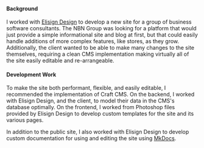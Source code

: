#### Background

I worked with [Elisign Design](http://elisigndesign.com/) to develop a new site for a group of business software consultants. The NBN Group was looking for a platform that would just provide a simple informational site and blog at first, but that could easily handle additions of more complex features, like stores, as they grow. Additionally, the client wanted to be able to make many changes to the site themselves, requiring a clean CMS implementation making virtually all of the site easily editable and re-arrangeable.

#### Development Work

To make the site both performant, flexible, and easily editable, I recommended the implementation of Craft CMS. On the backend, I worked with Elisign Design, and the client, to model their data in the CMS's database optimally. On the frontend, I worked from Photoshop files provided by Elisign Design to develop custom templates for the site and its various pages.

In addition to the public site, I also worked with Elisign Design to develop custom documentation for using and editing the site using [MkDocs](http://www.mkdocs.org/).
